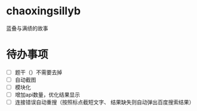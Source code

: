# chaoxingsillyb
蓝叠与满绩的故事

# 待办事项
- [ ] 题干（）不需要去掉
- [ ] 自动截图
- [ ] 模块化
- [ ] 增加api数量，优化结果显示
- [ ] 连接错误自动重搜（按照标点截短文字、 结果缺失则自动弹出百度搜索结果）
